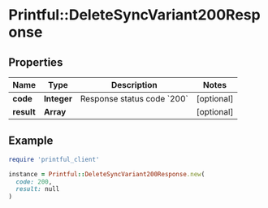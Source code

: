 # Printful::DeleteSyncVariant200Response

## Properties

| Name | Type | Description | Notes |
| ---- | ---- | ----------- | ----- |
| **code** | **Integer** | Response status code &#x60;200&#x60; | [optional] |
| **result** | **Array** |  | [optional] |

## Example

```ruby
require 'printful_client'

instance = Printful::DeleteSyncVariant200Response.new(
  code: 200,
  result: null
)
```


